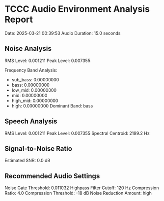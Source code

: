 # TCCC Audio Environment Analysis Report
Date: 2025-03-21 00:39:53
Audio Duration: 15.0 seconds

## Noise Analysis
RMS Level: 0.001211
Peak Level: 0.007355

Frequency Band Analysis:
- sub_bass: 0.00000000
- bass: 0.00000000
- low_mid: 0.00000000
- mid: 0.00000000
- high_mid: 0.00000000
- high: 0.00000000
Dominant Band: bass

## Speech Analysis
RMS Level: 0.001211
Peak Level: 0.007355
Spectral Centroid: 2199.2 Hz

## Signal-to-Noise Ratio
Estimated SNR: 0.0 dB

## Recommended Audio Settings
Noise Gate Threshold: 0.011032
Highpass Filter Cutoff: 120 Hz
Compression Ratio: 4.0
Compression Threshold: -18 dB
Noise Reduction Amount: high